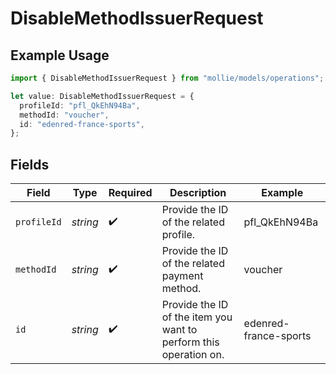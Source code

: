 # DisableMethodIssuerRequest

## Example Usage

```typescript
import { DisableMethodIssuerRequest } from "mollie/models/operations";

let value: DisableMethodIssuerRequest = {
  profileId: "pfl_QkEhN94Ba",
  methodId: "voucher",
  id: "edenred-france-sports",
};
```

## Fields

| Field                                                             | Type                                                              | Required                                                          | Description                                                       | Example                                                           |
| ----------------------------------------------------------------- | ----------------------------------------------------------------- | ----------------------------------------------------------------- | ----------------------------------------------------------------- | ----------------------------------------------------------------- |
| `profileId`                                                       | *string*                                                          | :heavy_check_mark:                                                | Provide the ID of the related profile.                            | pfl_QkEhN94Ba                                                     |
| `methodId`                                                        | *string*                                                          | :heavy_check_mark:                                                | Provide the ID of the related payment method.                     | voucher                                                           |
| `id`                                                              | *string*                                                          | :heavy_check_mark:                                                | Provide the ID of the item you want to perform this operation on. | edenred-france-sports                                             |